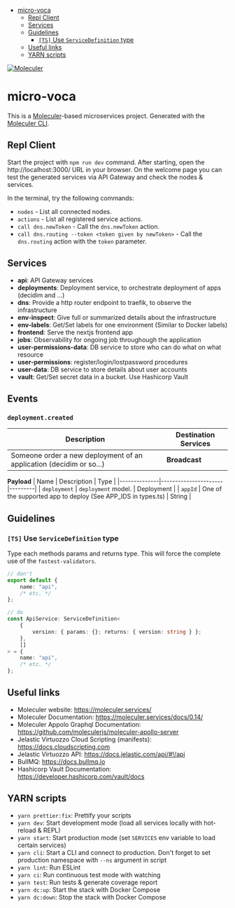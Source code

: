 <!-- START doctoc generated TOC please keep comment here to allow auto update -->
<!-- DON'T EDIT THIS SECTION, INSTEAD RE-RUN doctoc TO UPDATE -->

- [micro-voca](#micro-voca)
  - [Repl Client](#repl-client)
  - [Services](#services)
  - [Guidelines](#guidelines)
    - [`[TS]` Use `ServiceDefinition` type](#ts-use-servicedefinition-type)
  - [Useful links](#useful-links)
  - [YARN scripts](#yarn-scripts)

<!-- END doctoc generated TOC please keep comment here to allow auto update -->

[![Moleculer](https://badgen.net/badge/Powered%20by/Moleculer/0e83cd)](https://moleculer.services)

# micro-voca

This is a [Moleculer](https://moleculer.services/)-based microservices project. Generated with the [Moleculer CLI](https://moleculer.services/docs/0.14/moleculer-cli.html).

## Repl Client

Start the project with `npm run dev` command.
After starting, open the http://localhost:3000/ URL in your browser.
On the welcome page you can test the generated services via API Gateway and check the nodes & services.

In the terminal, try the following commands:

-   `nodes` - List all connected nodes.
-   `actions` - List all registered service actions.
-   `call dns.newToken` - Call the `dns.newToken` action.
-   `call dns.routing --token <token given by newToken>` - Call the `dns.routing` action with the `token` parameter.

## Services

-   **api**: API Gateway services
-   **deployments**: Deployment service, to orchestrate deployment of apps (decidim and ...)
-   **dns**: Provide a http router endpoint to traefik, to observe the infrastructure
-   **env-inspect**: Give full or summarized details about the infrastructure
-   **env-labels**: Get/Set labels for one environment (Similar to Docker labels)
-   **frontend**: Serve the nextjs frontend app
-   **jobs**: Observability for ongoing job throughough the application
-   **user-permissions-data**: DB service to store who can do what on what resource
-   **user-permissions**: register/login/lostpassword procedures
-   **user-data**: DB service to store details about user accounts
-   **vault**: Get/Set secret data in a bucket. Use Hashicorp Vault

## Events

### `deployment.created`

|  Description  | Destination Services | 
|--------------|----------------------|
| Someone order a new deployment of an application (decidim or so...) | __Broadcast__           |

**Payload**
|  Name  | Description | Type |
|--------------|----------------------|---------|
| `deployment` | `deployment` model. | Deployment |
| `appId` | One of the supported app to deploy (See APP_IDS in types.ts) | String |

## Guidelines
### `[TS]` Use `ServiceDefinition` type

Type each methods params and returns type. This will force the complete use of the `fastest-validators`.

```typescript
// don't
export default {
    name: "api",
    /* etc. */
};
```
```typescript
// do
const ApiService: ServiceDefinition<
    {
        version: { params: {}; returns: { version: string } };
    },
    []
> = {
    name: "api",
    /* etc. */
};
```

## Useful links

-   Moleculer website: https://moleculer.services/
-   Moleculer Documentation: https://moleculer.services/docs/0.14/
-   Moleculer Appolo Graphql Documentation: https://github.com/moleculerjs/moleculer-apollo-server
-   Jelastic Virtuozzo Cloud Scripting (manifests): https://docs.cloudscripting.com
-   Jelastic Virtuozzo API: https://docs.jelastic.com/api/#!/api
-   BullMQ: https://docs.bullmq.io
-   Hashicorp Vault Documentation: https://developer.hashicorp.com/vault/docs

## YARN scripts

-   `yarn prettier:fix`: Prettify your scripts
-   `yarn dev`: Start development mode (load all services locally with hot-reload & REPL)
-   `yarn start`: Start production mode (set `SERVICES` env variable to load certain services)
-   `yarn cli`: Start a CLI and connect to production. Don't forget to set production namespace with `--ns` argument in script
-   `yarn lint`: Run ESLint
-   `yarn ci`: Run continuous test mode with watching
-   `yarn test`: Run tests & generate coverage report
-   `yarn dc:up`: Start the stack with Docker Compose
-   `yarn dc:down`: Stop the stack with Docker Compose
